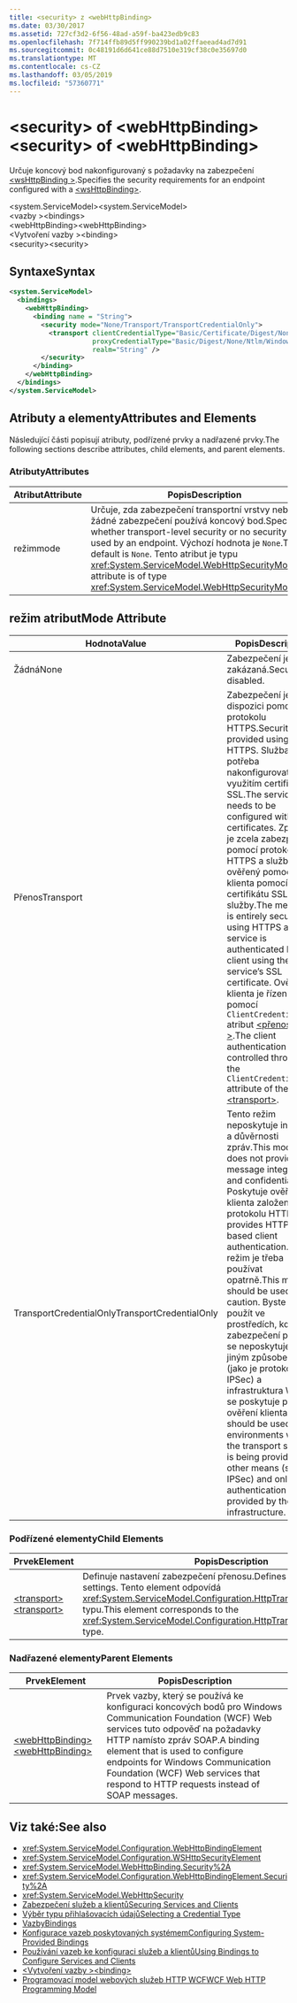```yaml
---
title: <security> z <webHttpBinding>
ms.date: 03/30/2017
ms.assetid: 727cf3d2-6f56-48ad-a59f-ba423edb9c83
ms.openlocfilehash: 7f714ffb89d5ff990239bd1a02ffaeead4ad7d91
ms.sourcegitcommit: 0c48191d6d641ce88d7510e319cf38c0e35697d0
ms.translationtype: MT
ms.contentlocale: cs-CZ
ms.lasthandoff: 03/05/2019
ms.locfileid: "57360771"
---
```

# <a name="security-of-webhttpbinding"></a><span data-ttu-id="4ef9e-102">\<security> of \<webHttpBinding></span><span class="sxs-lookup"><span data-stu-id="4ef9e-102">\<security> of \<webHttpBinding></span></span>
<span data-ttu-id="4ef9e-103">Určuje koncový bod nakonfigurovaný s požadavky na zabezpečení [ \<wsHttpBinding >](../../../../../docs/framework/configure-apps/file-schema/wcf/wshttpbinding.md).</span><span class="sxs-lookup"><span data-stu-id="4ef9e-103">Specifies the security requirements for an endpoint configured with a [\<wsHttpBinding>](../../../../../docs/framework/configure-apps/file-schema/wcf/wshttpbinding.md).</span></span>  
  
 <span data-ttu-id="4ef9e-104">\<system.ServiceModel></span><span class="sxs-lookup"><span data-stu-id="4ef9e-104">\<system.ServiceModel></span></span>  
<span data-ttu-id="4ef9e-105">\<vazby ></span><span class="sxs-lookup"><span data-stu-id="4ef9e-105">\<bindings></span></span>  
<span data-ttu-id="4ef9e-106">\<webHttpBinding></span><span class="sxs-lookup"><span data-stu-id="4ef9e-106">\<webHttpBinding></span></span>  
<span data-ttu-id="4ef9e-107">\<Vytvoření vazby ></span><span class="sxs-lookup"><span data-stu-id="4ef9e-107">\<binding></span></span>  
<span data-ttu-id="4ef9e-108">\<security></span><span class="sxs-lookup"><span data-stu-id="4ef9e-108">\<security></span></span>  
  
## <a name="syntax"></a><span data-ttu-id="4ef9e-109">Syntaxe</span><span class="sxs-lookup"><span data-stu-id="4ef9e-109">Syntax</span></span>  
  
```xml  
<system.ServiceModel>
  <bindings>
    <webHttpBinding>
      <binding name = "String">
        <security mode="None/Transport/TransportCredentialOnly">
          <transport clientCredentialType="Basic/Certificate/Digest/None/Ntlm/Windows"
                     proxyCredentialType="Basic/Digest/None/Ntlm/Windows"
                     realm="String" />
        </security>
      </binding>
    </webHttpBinding>
  </bindings>
</system.ServiceModel>
```  
  
## <a name="attributes-and-elements"></a><span data-ttu-id="4ef9e-110">Atributy a elementy</span><span class="sxs-lookup"><span data-stu-id="4ef9e-110">Attributes and Elements</span></span>  
 <span data-ttu-id="4ef9e-111">Následující části popisují atributy, podřízené prvky a nadřazené prvky.</span><span class="sxs-lookup"><span data-stu-id="4ef9e-111">The following sections describe attributes, child elements, and parent elements.</span></span>  
  
### <a name="attributes"></a><span data-ttu-id="4ef9e-112">Atributy</span><span class="sxs-lookup"><span data-stu-id="4ef9e-112">Attributes</span></span>  
  
|<span data-ttu-id="4ef9e-113">Atribut</span><span class="sxs-lookup"><span data-stu-id="4ef9e-113">Attribute</span></span>|<span data-ttu-id="4ef9e-114">Popis</span><span class="sxs-lookup"><span data-stu-id="4ef9e-114">Description</span></span>|  
|---------------|-----------------|  
|<span data-ttu-id="4ef9e-115">režim</span><span class="sxs-lookup"><span data-stu-id="4ef9e-115">mode</span></span>|<span data-ttu-id="4ef9e-116">Určuje, zda zabezpečení transportní vrstvy nebo žádné zabezpečení používá koncový bod.</span><span class="sxs-lookup"><span data-stu-id="4ef9e-116">Specifies whether transport-level security or no security is used by an endpoint.</span></span> <span data-ttu-id="4ef9e-117">Výchozí hodnota je `None`.</span><span class="sxs-lookup"><span data-stu-id="4ef9e-117">The default is `None`.</span></span> <span data-ttu-id="4ef9e-118">Tento atribut je typu <xref:System.ServiceModel.WebHttpSecurityMode>.</span><span class="sxs-lookup"><span data-stu-id="4ef9e-118">This attribute is of type <xref:System.ServiceModel.WebHttpSecurityMode>.</span></span>|  
  
## <a name="mode-attribute"></a><span data-ttu-id="4ef9e-119">režim atribut</span><span class="sxs-lookup"><span data-stu-id="4ef9e-119">Mode Attribute</span></span>  
  
|<span data-ttu-id="4ef9e-120">Hodnota</span><span class="sxs-lookup"><span data-stu-id="4ef9e-120">Value</span></span>|<span data-ttu-id="4ef9e-121">Popis</span><span class="sxs-lookup"><span data-stu-id="4ef9e-121">Description</span></span>|  
|-----------|-----------------|  
|<span data-ttu-id="4ef9e-122">Žádná</span><span class="sxs-lookup"><span data-stu-id="4ef9e-122">None</span></span>|<span data-ttu-id="4ef9e-123">Zabezpečení je zakázaná.</span><span class="sxs-lookup"><span data-stu-id="4ef9e-123">Security is disabled.</span></span>|  
|<span data-ttu-id="4ef9e-124">Přenos</span><span class="sxs-lookup"><span data-stu-id="4ef9e-124">Transport</span></span>|<span data-ttu-id="4ef9e-125">Zabezpečení je k dispozici pomocí protokolu HTTPS.</span><span class="sxs-lookup"><span data-stu-id="4ef9e-125">Security is provided using HTTPS.</span></span> <span data-ttu-id="4ef9e-126">Služba je potřeba nakonfigurovat s využitím certifikátů SSL.</span><span class="sxs-lookup"><span data-stu-id="4ef9e-126">The service needs to be configured with SSL certificates.</span></span> <span data-ttu-id="4ef9e-127">Zprávu je zcela zabezpečené pomocí protokolu HTTPS a služba je ověřený pomocí klienta pomocí certifikátu SSL služby.</span><span class="sxs-lookup"><span data-stu-id="4ef9e-127">The message is entirely secured using HTTPS and the service is authenticated by the client using the service’s SSL certificate.</span></span> <span data-ttu-id="4ef9e-128">Ověření klienta je řízen pomocí `ClientCredentialType` atribut [ \<přenosu >](../../../../../docs/framework/configure-apps/file-schema/wcf/transport-of-webhttpbinding.md).</span><span class="sxs-lookup"><span data-stu-id="4ef9e-128">The client authentication is controlled through the `ClientCredentialType` attribute of the [\<transport>](../../../../../docs/framework/configure-apps/file-schema/wcf/transport-of-webhttpbinding.md).</span></span>|  
|<span data-ttu-id="4ef9e-129">TransportCredentialOnly</span><span class="sxs-lookup"><span data-stu-id="4ef9e-129">TransportCredentialOnly</span></span>|<span data-ttu-id="4ef9e-130">Tento režim neposkytuje integrity a důvěrnosti zpráv.</span><span class="sxs-lookup"><span data-stu-id="4ef9e-130">This mode does not provide message integrity and confidentiality.</span></span> <span data-ttu-id="4ef9e-131">Poskytuje ověření klienta založené na protokolu HTTP.</span><span class="sxs-lookup"><span data-stu-id="4ef9e-131">It provides HTTP-based client authentication.</span></span> <span data-ttu-id="4ef9e-132">Tento režim je třeba používat opatrně.</span><span class="sxs-lookup"><span data-stu-id="4ef9e-132">This mode should be used with caution.</span></span> <span data-ttu-id="4ef9e-133">Byste měli použít ve prostředích, kde zabezpečení přenosu se neposkytujeme jiným způsobem (jako je protokol IPSec) a infrastruktura WCF se poskytuje pouze ověření klienta.</span><span class="sxs-lookup"><span data-stu-id="4ef9e-133">It should be used in environments where the transport security is being provided by other means (such as IPSec) and only client authentication is provided by the WCF infrastructure.</span></span>|  
  
### <a name="child-elements"></a><span data-ttu-id="4ef9e-134">Podřízené elementy</span><span class="sxs-lookup"><span data-stu-id="4ef9e-134">Child Elements</span></span>  
  
|<span data-ttu-id="4ef9e-135">Prvek</span><span class="sxs-lookup"><span data-stu-id="4ef9e-135">Element</span></span>|<span data-ttu-id="4ef9e-136">Popis</span><span class="sxs-lookup"><span data-stu-id="4ef9e-136">Description</span></span>|  
|-------------|-----------------|  
|[<span data-ttu-id="4ef9e-137">\<transport></span><span class="sxs-lookup"><span data-stu-id="4ef9e-137">\<transport></span></span>](../../../../../docs/framework/configure-apps/file-schema/wcf/transport-of-webhttpbinding.md)|<span data-ttu-id="4ef9e-138">Definuje nastavení zabezpečení přenosu.</span><span class="sxs-lookup"><span data-stu-id="4ef9e-138">Defines the transport security settings.</span></span> <span data-ttu-id="4ef9e-139">Tento element odpovídá <xref:System.ServiceModel.Configuration.HttpTransportSecurityElement> typu.</span><span class="sxs-lookup"><span data-stu-id="4ef9e-139">This element corresponds to the <xref:System.ServiceModel.Configuration.HttpTransportSecurityElement> type.</span></span>|  
  
### <a name="parent-elements"></a><span data-ttu-id="4ef9e-140">Nadřazené elementy</span><span class="sxs-lookup"><span data-stu-id="4ef9e-140">Parent Elements</span></span>  
  
|<span data-ttu-id="4ef9e-141">Prvek</span><span class="sxs-lookup"><span data-stu-id="4ef9e-141">Element</span></span>|<span data-ttu-id="4ef9e-142">Popis</span><span class="sxs-lookup"><span data-stu-id="4ef9e-142">Description</span></span>|  
|-------------|-----------------|  
|[<span data-ttu-id="4ef9e-143">\<webHttpBinding></span><span class="sxs-lookup"><span data-stu-id="4ef9e-143">\<webHttpBinding></span></span>](../../../../../docs/framework/configure-apps/file-schema/wcf/webhttpbinding.md)|<span data-ttu-id="4ef9e-144">Prvek vazby, který se používá ke konfiguraci koncových bodů pro Windows Communication Foundation (WCF) Web services tuto odpověď na požadavky HTTP namísto zpráv SOAP.</span><span class="sxs-lookup"><span data-stu-id="4ef9e-144">A binding element that is used to configure endpoints for Windows Communication Foundation (WCF) Web services that respond to HTTP requests instead of SOAP messages.</span></span>|  
  
## <a name="see-also"></a><span data-ttu-id="4ef9e-145">Viz také:</span><span class="sxs-lookup"><span data-stu-id="4ef9e-145">See also</span></span>
- <xref:System.ServiceModel.Configuration.WebHttpBindingElement>
- <xref:System.ServiceModel.Configuration.WSHttpSecurityElement>
- <xref:System.ServiceModel.WebHttpBinding.Security%2A>
- <xref:System.ServiceModel.Configuration.WebHttpBindingElement.Security%2A>
- <xref:System.ServiceModel.WebHttpSecurity>
- [<span data-ttu-id="4ef9e-146">Zabezpečení služeb a klientů</span><span class="sxs-lookup"><span data-stu-id="4ef9e-146">Securing Services and Clients</span></span>](../../../../../docs/framework/wcf/feature-details/securing-services-and-clients.md)
- [<span data-ttu-id="4ef9e-147">Výběr typu přihlašovacích údajů</span><span class="sxs-lookup"><span data-stu-id="4ef9e-147">Selecting a Credential Type</span></span>](../../../../../docs/framework/wcf/feature-details/selecting-a-credential-type.md)
- [<span data-ttu-id="4ef9e-148">Vazby</span><span class="sxs-lookup"><span data-stu-id="4ef9e-148">Bindings</span></span>](../../../../../docs/framework/wcf/bindings.md)
- [<span data-ttu-id="4ef9e-149">Konfigurace vazeb poskytovaných systémem</span><span class="sxs-lookup"><span data-stu-id="4ef9e-149">Configuring System-Provided Bindings</span></span>](../../../../../docs/framework/wcf/feature-details/configuring-system-provided-bindings.md)
- [<span data-ttu-id="4ef9e-150">Používání vazeb ke konfiguraci služeb a klientů</span><span class="sxs-lookup"><span data-stu-id="4ef9e-150">Using Bindings to Configure Services and Clients</span></span>](../../../../../docs/framework/wcf/using-bindings-to-configure-services-and-clients.md)
- [<span data-ttu-id="4ef9e-151">\<Vytvoření vazby ></span><span class="sxs-lookup"><span data-stu-id="4ef9e-151">\<binding></span></span>](../../../../../docs/framework/misc/binding.md)
- [<span data-ttu-id="4ef9e-152">Programovací model webových služeb HTTP WCF</span><span class="sxs-lookup"><span data-stu-id="4ef9e-152">WCF Web HTTP Programming Model</span></span>](../../../../../docs/framework/wcf/feature-details/wcf-web-http-programming-model.md)
